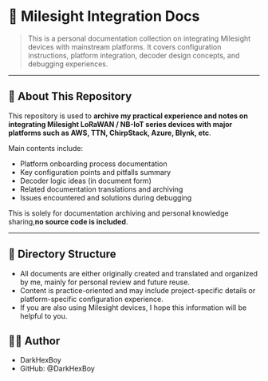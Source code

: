# 📘 Milesight Integration Docs

> This is a personal documentation collection on integrating Milesight devices with mainstream platforms. It covers configuration instructions, platform integration, decoder design concepts, and debugging experiences.

---

## 🧭 About This Repository

This repository is used to **archive my practical experience and notes on integrating Milesight LoRaWAN / NB-IoT series devices with major platforms such as AWS, TTN, ChirpStack, Azure, Blynk, etc**.

Main contents include:

- Platform onboarding process documentation
- Key configuration points and pitfalls summary
- Decoder logic ideas (in document form)
- Related documentation translations and archiving
- Issues encountered and solutions during debugging

This is solely for documentation archiving and personal knowledge sharing,**no source code is included**.

---

## 📁 Directory Structure

- All documents are either originally created and translated and organized by me, mainly for personal review and future reuse.
- Content is practice-oriented and may include project-specific details or platform-specific configuration experience.
- If you are also using Milesight devices, I hope this information will be helpful to you.

## 🙋‍♂️ Author

- DarkHexBoy
- GitHub: @DarkHexBoy

